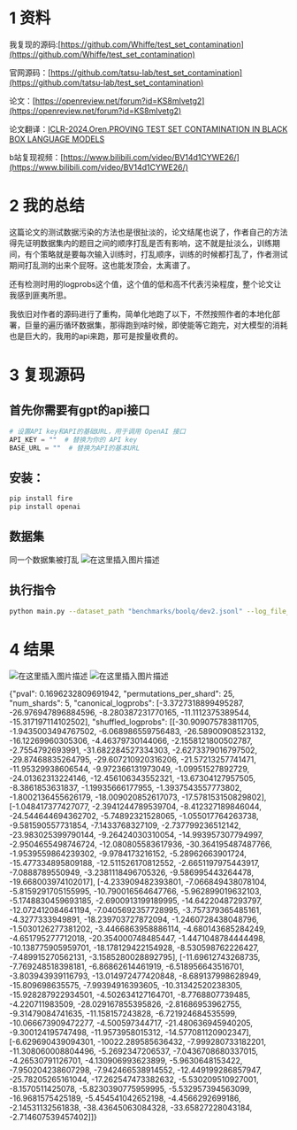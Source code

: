 # 1 资料
我复现的源码:[https://github.com/Whiffe/test_set_contamination](https://github.com/Whiffe/test_set_contamination)

官网源码：[https://github.com/tatsu-lab/test_set_contamination](https://github.com/tatsu-lab/test_set_contamination)

论文：[https://openreview.net/forum?id=KS8mIvetg2](https://openreview.net/forum?id=KS8mIvetg2)

论文翻译：[ICLR-2024.Oren.PROVING TEST SET CONTAMINATION IN BLACK BOX LANGUAGE MODELS](https://blog.csdn.net/WhiffeYF/article/details/142001436)

b站复现视频：[https://www.bilibili.com/video/BV14d1CYWE26/](https://www.bilibili.com/video/BV14d1CYWE26/)
# 2 我的总结
这篇论文的测试数据污染的方法也是很扯淡的，论文结尾也说了，作者自己的方法得先证明数据集内的题目之间的顺序打乱是否有影响，这不就是扯淡么，训练期间，有个策略就是要每次输入训练时，打乱顺序，训练的时候都打乱了，作者测试期间打乱测的出来个屁呀。这也能发顶会，太离谱了。

还有检测时用的logprobs这个值，这个值的低和高不代表污染程度，整个论文让我感到匪夷所思。

我依旧对作者的源码进行了重构，简单化地跑了以下，不然按照作者的本地化部署，巨量的遍历循环数据集，那得跑到啥时候，即使能等它跑完，对大模型的消耗也是巨大的，我用的api来跑，那可是按量收费的。
# 3 复现源码

## 首先你需要有gpt的api接口

```python
# 设置API key和API的基础URL，用于调用 OpenAI 接口
API_KEY = ""  # 替换为你的 API key
BASE_URL = ""  # 替换为API的基本URL
```

## 安装：

```bash
pip install fire
pip install openai
```

## 数据集
同一个数据集被打乱
![在这里插入图片描述](https://i-blog.csdnimg.cn/direct/ed69fc1bf229494aab596d77993c9619.png)

## 执行指令
```bash
python main.py --dataset_path "benchmarks/boolq/dev2.jsonl" --log_file_path "results_with_qwen_logprobs.json"
```

# 4 结果
![在这里插入图片描述](https://i-blog.csdnimg.cn/direct/3fe4da00cd754b9ca6cf9e19f4fe9035.png)
![在这里插入图片描述](https://i-blog.csdnimg.cn/direct/573ae8615e10474fa042f5b8ddcaec72.png)


{"pval": 0.1696232809691942, "permutations_per_shard": 25, "num_shards": 5, "canonical_logprobs": [-3.3727318899495287, -26.976947896884596, -8.280387231770165, -11.1112375389544, -15.317197114102502], "shuffled_logprobs": [[-30.909075783811705, -1.9435003494767502, -6.068986559756483, -26.58900908523132, -16.12269960305306, -4.46379730144066, -2.1558121800502787, -2.7554792693991, -31.682284527334303, -2.6273379016797502, -29.87468835264795, -29.607210920316206, -21.57213257741471, -11.95329938606544, -9.972366131973049, -1.09951527892729, -24.01362313224146, -12.456106343552321, -13.67304127957505, -8.3861853631837, -1.19935666177955, -1.3937543557773802, -1.8002136455626179, -18.009020852617073, -17.578153150829802], [-1.048417377427077, -2.3941244789539704, -8.412327189846044, -24.544644694362702, -5.74892321528065, -1.055017764263738, -9.581590557731854, -7.1433768327109, -2.737799236512142, -23.983025399790144, -9.26424030310054, -14.993957307794997, -2.9504655498746724, -12.080805583617936, -30.364195487487766, -1.9539559864239302, -9.9784173216152, -5.28962663901724, -15.477334895809188, -12.511526170812552, -2.6651197975443917, -7.0888789550949, -3.2381118496705326, -9.586995443264478, -19.668003974102017], [-4.233909482393801, -7.066849438078104, -5.8159291705155995, -10.790016564647766, -5.962899019632103, -5.1748830459693185, -2.6900913199189995, -14.64220487293797, -12.072412084641194, -7.0405692357728995, -3.757379365485161, -4.3277333949891, -18.239703727872094, -1.2460728438048796, -1.5030126277381202, -3.4466863958886114, -4.680143685284249, -4.651795277712018, -20.354000748485447, -1.4471048784444498, -10.138775905959701, -18.178129422154928, -8.530598762226427, -7.489915270562131, -3.1585280028892795], [-11.69612743268735, -7.769248518398181, -6.86862614461919, -6.518956643516701, -3.803943939116793, -13.014972477420848, -8.689137998628949, -15.809698635575, -7.99394916393605, -10.31342520238305, -15.928287922934501, -4.502634127164701, -8.7768807739485, -4.220711983509, -28.029167855395826, -2.81686953962755, -9.31479084741635, -11.158157243828, -6.721924684535599, -10.066673909472277, -4.500597344717, -21.480636945940205, -9.300124195747498, -11.9573958015312, -14.577081120902347], [-6.629690439094301, -10022.289585636432, -7.999280733182201, -11.308060008804496, -5.2692347206537, -7.0436708680337015, -4.26530791126701, -4.130906993623899, -5.9630648153422, -7.950204238607298, -7.942466538914552, -12.449199286857947, -25.78205265161044, -17.262547473382632, -5.530209510927001, -8.1570511425078, -5.8230390775959995, -5.532957394563099, -16.9681575425189, -5.454541042652198, -4.4566292699186, -2.14531132561838, -38.43645063084328, -33.65827228043184, -2.714607539457402]]}

